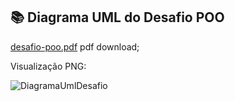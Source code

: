 ## 📚 Diagrama UML do Desafio POO

[desafio-poo.pdf](https://github.com/user-attachments/files/15523656/desafio-poo.pdf) pdf download;

Visualização PNG:

![DiagramaUmlDesafio](https://github.com/Andre1555/Desafio-POO-Iphone/assets/91496509/726b311f-9fd0-41b7-aae6-64c2450060c1)
